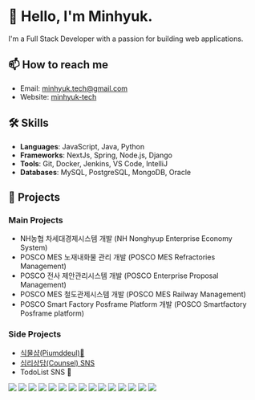 # 👋 Hello, I'm Minhyuk. 

I'm a Full Stack Developer with a passion for building web applications.

## 📫 How to reach me

- Email: [minhyuk.tech@gmail.com](mailto:minhyuk.tech@gmail.com)
- Website: [minhyuk-tech](https://minhyuk-tech.vercel.app)

## 🛠️ Skills

- **Languages**: JavaScript, Java, Python
- **Frameworks**: NextJs, Spring, Node.js, Django
- **Tools**: Git, Docker, Jenkins, VS Code, IntelliJ
- **Databases**: MySQL, PostgreSQL, MongoDB, Oracle

## 💼 Projects

### Main Projects
- NH농협 차세대경제시스템 개발 (NH Nonghyup Enterprise Economy System)
- POSCO MES 노재내화물 관리 개발 (POSCO MES Refractories Management)
- POSCO 전사 제안관리시스템 개발 (POSCO Enterprise Proposal Management)
- POSCO MES 철도관제시스템 개발 (POSCO MES Railway Management)
- POSCO Smart Factory Posframe Platform 개발 (POSCO Smartfactory Posframe platform)

### Side Projects
- [식물샵(Piumddeul)🌱](https://piumddeul.com)
- [심리상담(Counsel) SNS](https://solcounsel.com/)
- TodoList SNS 🚀 </br>

<!--
## 📈 GitHub Stats

![Minhyuk's GitHub stats](https://github-readme-stats.vercel.app/api?username=minhyukwang&show_icons=true&theme=radical)

![Top Langs](https://github-readme-stats.vercel.app/api/top-langs/?username=minhyukwang&layout=compact&theme=radical)

## Program Languages
-->
<div>
<img src="https://img.shields.io/badge/JAVA-007396?style=for-the-badge&logo=java&logoColor=white">
<img src="https://img.shields.io/badge/Spring-6DB33F?style=for-the-badge&logo=Spring&logoColor=white">
<img src="https://img.shields.io/badge/oracle-F80000?style=for-the-badge&logo=oracle&logoColor=white">
<img src="https://img.shields.io/badge/mysql-4479A1?style=for-the-badge&logo=mysql&logoColor=white">
<img src="https://img.shields.io/badge/mariaDB-003545?style=for-the-badge&logo=mariaDB&logoColor=white">
<img src="https://img.shields.io/badge/javascript-F7DF1E?style=for-the-badge&logo=javascript&logoColor=black">
<img src="https://img.shields.io/badge/jquery-0769AD?style=for-the-badge&logo=jquery&logoColor=white">
<img src="https://img.shields.io/badge/react-61DAFB?style=for-the-badge&logo=react&logoColor=black">
<img src="https://img.shields.io/badge/html-E34F26?style=for-the-badge&logo=html5&logoColor=white">
<img src="https://img.shields.io/badge/css-1572B6?style=for-the-badge&logo=css3&logoColor=white">
<img src="https://img.shields.io/badge/bootstrap-7952B3?style=for-the-badge&logo=bootstrap&logoColor=white">
<img src="https://img.shields.io/badge/github-181717?style=for-the-badge&logo=github&logoColor=white">
<img src="https://img.shields.io/badge/linux-FCC624?style=for-the-badge&logo=linux&logoColor=black">
<img src="https://img.shields.io/badge/aws-232F3E?style=for-the-badge&logo=aws&logoColor=white">
<img src="https://img.shields.io/badge/apache tomcat-F8DC75?style=for-the-badge&logo=apachetomcat&logoColor=white"></a>&nbsp;
</div>
